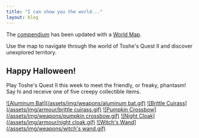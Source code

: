 ```yaml
---
title: "I can show you the world..."
layout: blog
---
```


The [compendium](/compendium) has been updated with a [World Map](/compendium/world-map).

Use the map to navigate through the world of Toshe's Quest II and discover unexplored territory.

## Happy Halloween!

Play Toshe's Quest II this week to meet the friendly, or freaky, phantasm! Say hi and receive one of five creepy collectible items.

[![Aluminum Bat](/assets/img/weapons/aluminum bat.gif)](/compendium/weapons#aluminum-bat) [![Brittle Cuirass](/assets/img/armour/brittle cuirass.gif)](/compendium/armour#brittle-cuirass) [![Pumpkin Crossbow](/assets/img/weapons/pumpkin crossbow.gif)](/compendium/weapons#pumpkin-crossbow) [![Night Cloak](/assets/img/armour/night cloak.gif)](/compendium/armour#night-cloak) [![Witch's Wand](/assets/img/weapons/witch's wand.gif)](/compendium/weapons#witch's-wand)
